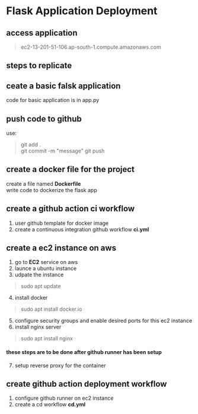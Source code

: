# Flask Application Deployment 

## access application 
>ec2-13-201-51-106.ap-south-1.compute.amazonaws.com

## steps to replicate 

## ceate a basic falsk application 

code for basic application is in app.py 

## push code to github 

use:  
> git add .  
> git commit -m "message"
> git push

## create a docker file for the project 

create a file named **Dockerfile**  
write code to dockerize the flask app

## create a github action ci workflow

1. user github template for docker image 
2. create a continuous integration github workflow **ci.yml**  

## create a ec2 instance on aws 

1. go to **EC2** service on aws 
2. launce a ubuntu instance 
3. udpate the instance  
>sudo apt update
4. install docker  
>sudo apt install docker.io
5. configure security groups and enable desired ports for this ec2 instance 
6. install nginx server 
>sudo apt install nginx

#### these steps are to be done after github runner has been setup 
7. setup reverse proxy for the container 


## create github action deployment workflow 
1. configure github runner on ec2 instance 
2. create a cd workflow **cd.yml** 

